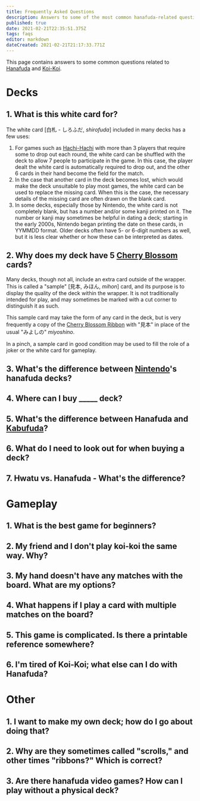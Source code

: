 ```yaml
---
title: Frequently Asked Questions
description: Answers to some of the most common hanafuda-related questions
published: true
date: 2021-02-21T22:35:51.375Z
tags: faqs
editor: markdown
dateCreated: 2021-02-21T21:17:33.771Z
---
```


This page contains answers to some common questions related to [Hanafuda](/en/hanafuda) and [Koi-Koi](/en/hanafuda/games/koi-koi).
# Decks
## 1. What is this white card for?
The white card [白札 - しろふだ, *shirofuda*] included in many decks has a few uses:
1. For games such as [Hachi-Hachi](/en/hanafuda/games/hachi-hachi) with more than 3 players that require some to drop out each round, the white card can be shuffled with the deck to allow 7 people to participate in the game. In this case, the player dealt the white card is automatically required to drop out, and the other 6 cards in their hand become the field for the match.
2. In the case that another card in the deck becomes lost, which would make the deck unsuitable to play most games, the white card can be used to replace the missing card. When this is the case, the necessary details of the missing card are often drawn on the blank card.
3.  In some decks, especially those by Nintendo, the white card is not completely blank, but has a number and/or some kanji printed on it. The number or kanji may sometimes be helpful in dating a deck; starting in the early 2000s, Nintendo began printing the date on these cards, in YYMMDD format. Older decks often have 5- or 6-digit numbers as well, but it is less clear whether or how these can be interpreted as dates.
## 2. Why does my deck have 5 [Cherry Blossom](/en/hanafuda/suits/cherry-blossom) cards?
Many decks, though not all, include an extra card outside of the wrapper. This is called a "sample" [見本, みほん, *mihon*] card, and its purpose is to display the quality of the deck within the wrapper. It is not traditionally intended for play, and may sometimes be marked with a cut corner to distinguish it as such.

This sample card may take the form of any card in the deck, but is very frequently a copy of the [Cherry Blossom Ribbon](/en/hanafuda/suits/cherry-blossom#poetry-ribbon) with "見本" in place of the usual "みよしの" *miyoshino*.

In a pinch, a sample card in good condition may be used to fill the role of a joker or the white card for gameplay.
## 3. What's the difference between [Nintendo](/en/hanafuda/manufacturers/nintendo)'s hanafuda decks?
## 4. Where can I buy \_____ deck?
## 5. What's the difference between Hanafuda and [Kabufuda](/en/kabufuda)?
## 6. What do I need to look out for when buying a deck?
## 7. Hwatu vs. Hanafuda - What's the difference?
# Gameplay
## 1. What is the best game for beginners?
## 2. My friend and I don't play koi-koi the same way. Why?
## 3. My hand doesn't have any matches with the board. What are my options?
## 4. What happens if I play a card with multiple matches on the board?
## 5. This game is complicated. Is there a printable reference somewhere?
## 6. I'm tired of Koi-Koi; what else can I do with Hanafuda?

# Other
## 1. I want to make my own deck; how do I go about doing that?
## 2. Why are they sometimes called "scrolls," and other times "ribbons?" Which is correct?
## 3. Are there hanafuda video games? How can I play without a physical deck?


